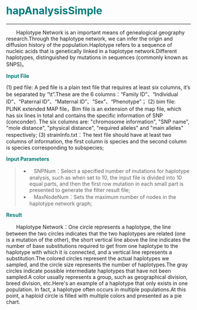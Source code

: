 # <font color="#007979">hapAnalysisSimple</font>

---

&#160; &#160; &#160; &#160;Haplotype Network is an important means of genealogical geography research.Through the haplotype network, we can infer the origin and diffusion history of the population.Haplotype refers to a sequence of nucleic acids that is genetically linked in a haplotype network.Different haplotypes, distinguished by mutations in sequences (commonly known as SNPS)。

**<font color="#007979">Input File</font>**

(1) ped file: A ped file is a plain text file that requires at least six columns, it‘s be separated by “\t”.These are the 6 columns：“Family ID”、“Individual ID”、“Paternal ID”、“Maternal ID”、“Sex”、“Phenotype”；
(2) bim file: PLINK extended MAP file，Bim file is an extension of the map file, which has six lines in total and contains the specific information of SNP (conconder). The six columns are: "chromosome information", "SNP name", "mole distance", "physical distance", "required alleles" and "main alleles" respectively;
(3) strainInfo.txt：The text file should have at least two columns of information, the first column is species and the second column is species corresponding to subspecies;


**<font color="#007979">Input Parameters</font>**

> * &#160; &#160;<label id='SNPNum'>SNPNum：</label>Select a specified number of mutations for haplotype analysis, such as when set to 10, the input file is divided into 10 equal parts, and then the first row mutation in each small part is presented to generate the filter result file;
> * &#160; &#160;<label id='MaxNodeNum'>MaxNodeNum：</label>Sets the maximum number of nodes in the haplotype network graph;


**<font color="#007979">Result</font>**

&#160; &#160; &#160; &#160;Haplotype Network：One circle represents a haplotype, the line between the two circles indicates that the two haplotypes are related (one is a mutation of the other), the short vertical line above the line indicates the number of base substitutions required to get from one haplotype to the haplotype with which it is connected, and a vertical line represents a substitution.The colored circles represent the actual haplotypes we sampled, and the circle size represents the number of haplotypes.The gray circles indicate possible intermediate haplotypes that have not been sampled.A color usually represents a group, such as geographical division, breed division, etc.Here's an example of a haplotype that only exists in one population. In fact, a haplotype often occurs in multiple populations.At this point, a haploid circle is filled with multiple colors and presented as a pie chart.
